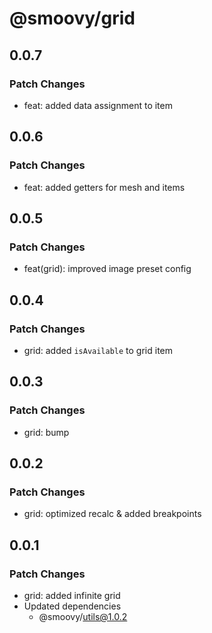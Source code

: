 # @smoovy/grid

## 0.0.7

### Patch Changes

- feat: added data assignment to item

## 0.0.6

### Patch Changes

- feat: added getters for mesh and items

## 0.0.5

### Patch Changes

- feat(grid): improved image preset config

## 0.0.4

### Patch Changes

- grid: added `isAvailable` to grid item

## 0.0.3

### Patch Changes

- grid: bump

## 0.0.2

### Patch Changes

- grid: optimized recalc & added breakpoints

## 0.0.1

### Patch Changes

- grid: added infinite grid
- Updated dependencies
  - @smoovy/utils@1.0.2
